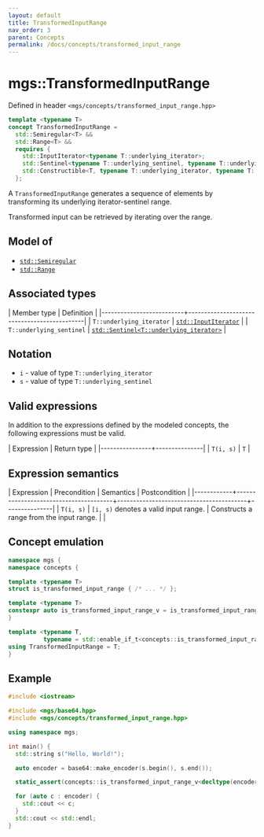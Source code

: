 ```yaml
---
layout: default
title: TransformedInputRange
nav_order: 3
parent: Concepts
permalink: /docs/concepts/transformed_input_range
---
```


# mgs::TransformedInputRange

Defined in header `<mgs/concepts/transformed_input_range.hpp>`

```cpp
template <typename T>
concept TransformedInputRange =
  std::Semiregular<T> &&
  std::Range<T> &&
  requires {
    std::InputIterator<typename T::underlying_iterator>;
    std::Sentinel<typename T::underlying_sentinel, typename T::underlying_iterator>;
    std::Constructible<T, typename T::underlying_iterator, typename T::underlying_sentinel>;
  };
```

A `TransformedInputRange` generates a sequence of elements by transforming its underlying iterator-sentinel range.

Transformed input can be retrieved by iterating over the range.

## Model of

* [`std::Semiregular`](https://en.cppreference.com/w/cpp/experimental/ranges/concepts/Semiregular)
* [`std::Range`](https://en.cppreference.com/w/cpp/ranges/Range)

## Associated types

| Member type              | Definition                                  |
|--------------------------+---------------------------------------------|
| `T::underlying_iterator` | [`std::InputIterator`](https://en.cppreference.com/w/cpp/experimental/ranges/iterator/InputIterator)                    |
| `T::underlying_sentinel` | [`std::Sentinel<T::underlying_iterator>`](https://en.cppreference.com/w/cpp/experimental/ranges/iterator/Sentinel) |

## Notation

* `i` - value of type `T::underlying_iterator`
* `s` - value of type `T::underlying_sentinel`

## Valid expressions

In addition to the expressions defined by the modeled concepts, the following expressions must be valid.

| Expression     | Return type   |
|----------------+---------------|
| `T(i, s)`      | `T`           |

## Expression semantics

| Expression | Precondition                          | Semantics                               | Postcondition |
|------------+---------------------------------------+-----------------------------------------+---------------|
| `T(i, s)`  | `[i, s)` denotes a valid input range. | Constructs a range from the input range. |               |

## Concept emulation

```cpp
namespace mgs {
namespace concepts {

template <typename T>
struct is_transformed_input_range { /* ... */ };

template <typename T>
constexpr auto is_transformed_input_range_v = is_transformed_input_range<T>::value;
}

template <typename T,
          typename = std::enable_if_t<concepts::is_transformed_input_range_v<T>>>
using TransformedInputRange = T;
}
```

## Example

```cpp
#include <iostream>

#include <mgs/base64.hpp>
#include <mgs/concepts/transformed_input_range.hpp>

using namespace mgs;

int main() {
  std::string s("Hello, World!");

  auto encoder = base64::make_encoder(s.begin(), s.end());

  static_assert(concepts::is_transformed_input_range_v<decltype(encoder)>, "");

  for (auto c : encoder) {
    std::cout << c;
  }
  std::cout << std::endl;
}
```
